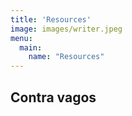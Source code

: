 ```yaml
---
title: 'Resources'
image: images/writer.jpeg
menu:
  main:
    name: "Resources"
---
```


## Contra vagos

